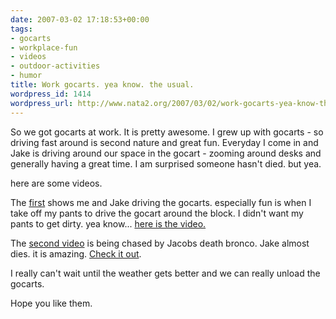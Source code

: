 ```yaml
---
date: 2007-03-02 17:18:53+00:00
tags:
- gocarts
- workplace-fun
- videos
- outdoor-activities
- humor
title: Work gocarts. yea know. the usual.
wordpress_id: 1414
wordpress_url: http://www.nata2.org/2007/03/02/work-gocarts-yea-know-the-usual/
---
```


So we got gocarts at work. It is pretty awesome. I grew up with gocarts - so driving fast around is second nature and great fun. Everyday I come in and Jake is driving around our space in the gocart - zooming around desks and generally having a great time. I am surprised someone hasn't died. but yea.

here are some videos.

The <a href="http://www.craigshimala.com/v/2274/skinnycart_64">first</a> shows me and Jake driving the gocarts. especially fun is when I take off my pants to drive the gocart around the block. I didn't want my pants to get dirty. yea know...  <a href="http://www.craigshimala.com/v/2274/skinnycart_64">here is the video.</a>

The <a href="http://www.vimeo.com/clip:148137">second video</a> is being chased by Jacobs death bronco. Jake almost dies. it is amazing. <a href="http://www.vimeo.com/clip:148137">Check it out</a>.

I really can't wait until the weather gets better and we can really unload the gocarts.

Hope you like them.